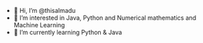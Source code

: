 - 👋 Hi, I’m @thisalmadu
- 👀 I’m interested in Java, Python and Numerical mathematics and Machine Learning
- 🌱 I’m currently learning Python & Java

<!---
thisalmadu/thisalmadu is a ✨ special ✨ repository because its `README.md` (this file) appears on your GitHub profile.
You can click the Preview link to take a look at your changes.
--->
